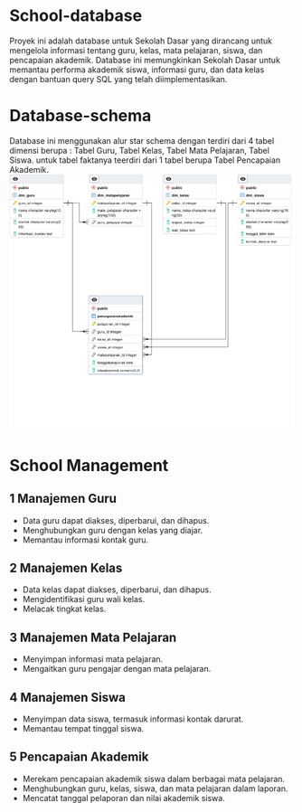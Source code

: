# School-database
Proyek ini adalah database untuk Sekolah Dasar yang dirancang untuk mengelola informasi tentang guru, kelas, mata pelajaran, siswa, dan pencapaian akademik. Database ini memungkinkan Sekolah Dasar untuk memantau performa akademik siswa, informasi guru, dan data kelas dengan bantuan query SQL yang telah diimplementasikan.

# Database-schema
Database ini menggunakan alur star schema dengan terdiri dari 4 tabel dimensi berupa : Tabel Guru, Tabel Kelas, Tabel Mata Pelajaran, Tabel Siswa. untuk tabel faktanya teerdiri dari 1 tabel berupa Tabel Pencapaian Akademik.
![beriukut rancangan ERD nya](ERD_school_Data_Base.png)


# School Management
## 1 Manajemen Guru

- Data guru dapat diakses, diperbarui, dan dihapus.
- Menghubungkan guru dengan kelas yang diajar.
- Memantau informasi kontak guru.

## 2 Manajemen Kelas

- Data kelas dapat diakses, diperbarui, dan dihapus.
- Mengidentifikasi guru wali kelas.
- Melacak tingkat kelas.
  
## 3 Manajemen Mata Pelajaran

- Menyimpan informasi mata pelajaran.
- Mengaitkan guru pengajar dengan mata pelajaran.

## 4 Manajemen Siswa

- Menyimpan data siswa, termasuk informasi kontak darurat.
- Memantau tempat tinggal siswa.

## 5 Pencapaian Akademik

- Merekam pencapaian akademik siswa dalam berbagai mata pelajaran.
- Menghubungkan guru, kelas, siswa, dan mata pelajaran dalam laporan.
- Mencatat tanggal pelaporan dan nilai akademik siswa.
